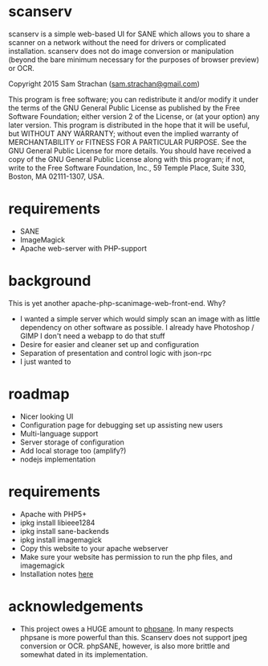 # scanserv
scanserv is a simple web-based UI for SANE which allows you to share a scanner
on a network without the need for drivers or complicated installation. scanserv
does not do image conversion or manipulation (beyond the bare minimum necessary
for the purposes of browser preview) or OCR.

Copyright 2015	Sam Strachan (sam.strachan@gmail.com)

This program is free software; you can redistribute it and/or modify it under
the terms of the GNU General Public License as published by the Free Software
Foundation; either version 2 of the License, or (at your option) any later
version.
This program is distributed in the hope that it will be useful, but
WITHOUT ANY WARRANTY; without even the implied warranty of MERCHANTABILITY or
FITNESS FOR A PARTICULAR PURPOSE. See the GNU General Public License for more
details.
You should have received a copy of the GNU General Public License along
with this program; if not, write to the Free Software Foundation, Inc., 59
Temple Place, Suite 330, Boston, MA 02111-1307, USA.

# requirements
* SANE
* ImageMagick
* Apache web-server with PHP-support


# background
This is yet another apache-php-scanimage-web-front-end. Why?

 * I wanted a simple server which would simply scan an image with as little
   dependency on other software as possible. I already have Photoshop / GIMP
   I don't need a webapp to do that stuff
 * Desire for easier and cleaner set up and configuration
 * Separation of presentation and control logic with json-rpc
 * I just wanted to

# roadmap
 * Nicer looking UI
 * Configuration page for debugging set up assisting new users
 * Multi-language support
 * Server storage of configuration
 * Add local storage too (amplify?)
 * nodejs implementation

# requirements
 * Apache with PHP5+
 * ipkg install libieee1284
 * ipkg install sane-backends
 * ipkg install imagemagick
 * Copy this website to your apache webserver
 * Make sure your website has permission to run the php files, and imagemagick
 * Installation notes [here](install.md)

# acknowledgements
 * This project owes a HUGE amount to [phpsane](http://sourceforge.net/projects/phpsane/).
   In many respects phpsane is more powerful than this. Scanserv does not support jpeg
   conversion or OCR. phpSANE, however, is also more brittle and somewhat dated in its
   implementation. 